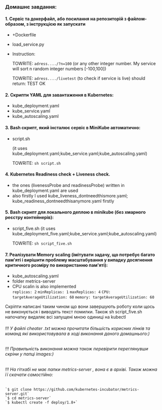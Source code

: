 ### Домашнє завдання:

#### 1. Сервіс та докерфайл, або посилання на репозиторій з файлом-образом, з інструкцією як запускати 

- +Dockerfile
- load_service.py
- Instruction:
	
	 TOWRITE: `adress..../?n=100`
	  (or any other integer number. My service will sort n random integer numbers [-100,100])
	 
	 TOWRITE: `adress..../livetest`
	  (to check if service is live)
	  should return: TEST OK

#### 2. Скрипти YAML для завантаження в Kubernetes:
- kube_deployment.yaml 
- kube_service.yaml
- kube_autoscaling.yaml

#### 3. Bash скрипт, який інсталює сервіс в MiniKube автоматично:
- script.sh
        
	(it uses kube_deployment.yaml;kube_service.yaml;kube_autoscaling.yaml)
	
	TOWRITE: `sh script.sh`

#### 4. Kubernetes Readiness check + Liveness check.
        
- the ones (livenessProbe and readinessProbe) written in kube_deployment.yaml are used
- also firstly I used  kube_liveness_dontneedthismore.yaml; kube_readiness_dontneedthisanymore.yaml firstly

#### 5. Bash скрипт для локального деплою в minikube (без хмарного реєстру контейнерів):
- script_five.sh
	(it uses kube_deployment_five.yaml;kube_service.yaml;kube_autoscaling.yaml)
	
	TOWRITE: `sh script_five.sh`

#### 7. Реалізувати Memory scaling (імітувати задачу, що потребує багато пам'яті і вирішити проблему масштабування у випадку досягнення критичного розміру по використанню пам'яті):
- kube_autoscaling.yaml
- folder metrics-server
- CPU scalin is also implemented     
	`replicas: 2`
	`minReplicas: 1`
	`maxReplicas: 4`
	`CPU: targetAverageUtilization: 60`
	`memory: targetAverageUtilization: 60`

Скріпти написані таким чином що вони завершують роботу коли щось не виконується і виводять текст помилки.
Також sh script_five.sh напочатку видаляє всі запущені мною одиниці на kubectl

###### !!! У файлі cheater .txt можна прочитати більшість корисних лінків та команд які використовувала в ході виконання даного домашнього:)

###### !!! Правильність виконання можна також перевірити переглянувши скріни у папці images:)

###### !!! На гітхабі не має папки metrics-server , вона є в архіві. Також можна її скачати самостійно:
	`$ git clone https://github.com/kubernetes-incubator/metrics-server.git`
	`$ cd metrics-server`
	`$ kubectl create -f deploy/1.8+`
